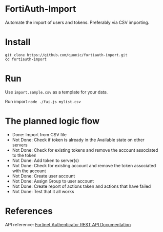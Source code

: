 # FortiAuth-Import

Automate the import of users and tokens. Preferably via CSV importing.

# Install

```
git clone https://github.com/quonic/fortiauth-import.git
cd fortiauth-import
```

# Run

Use `import.sample.csv` as a template for your data.

Run import `node ./fai.js mylist.csv`

# The planned logic flow

* Done: Import from CSV file
* Not Done: Check if token is already in the Available state on other servers
* Not Done: Check for existing tokens and remove the account associated to the token
* Not Done: Add token to server(s)
* Not Done: Check for existing account and remove the token associated with the account
* Not Done: Create user account
* Not Done: Assign Group to user account
* Not Done: Create report of actions taken and actions that have failed
* Not Done: Test that it all works

# References

API reference: [Fortinet Authenticator REST API Documentation](http://docs.fortinet.com/uploaded/files/2596/FortiAuthenticator%204.0%20REST%20API%20Solution%20Guide.pdf)